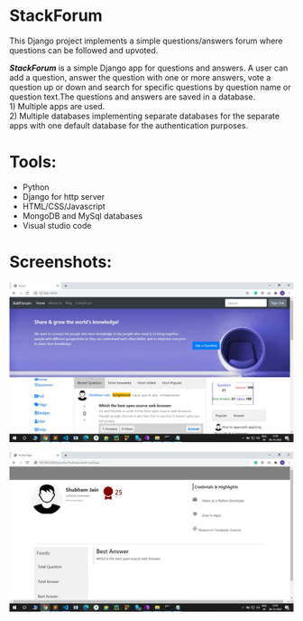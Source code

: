 # StackForum

This Django project implements a simple questions/answers forum where questions can be followed and upvoted.

***StackForum*** is a simple Django app for questions and answers. A user can add a question, answer the question with one or more answers, vote a question up or down and search for specific questions by question name or question text.The questions and answers are saved in a database.  
       1) Multiple apps are used.  
       2) Multiple databases implementing separate databases for the separate apps with one default database for the authentication purposes.

# Tools:
- Python
- Django for http server
- HTML/CSS/Javascript
- MongoDB and MySql databases
- Visual studio code

# Screenshots:

![Image](https://github.com/shubhamjain31/StackForum/blob/master/Screenshots/IMG-20201006-WA0003.jpg)  


![Image](https://github.com/shubhamjain31/StackForum/blob/master/Screenshots/IMG-20201006-WA0009.jpg)
